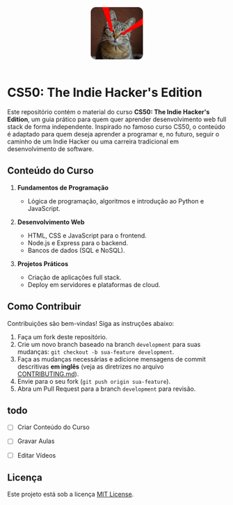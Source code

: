 <div align="center">
<img src="https://raw.githubusercontent.com/6laercio/cs50-indie-hacker-edition/master/misc/lasercat.png" height="120" />
</div>
<br>

# CS50: The Indie Hacker's Edition

Este repositório contém o material do curso **CS50: The Indie Hacker's Edition**, um guia prático para quem quer aprender desenvolvimento web full stack de forma independente. Inspirado no famoso curso CS50, o conteúdo é adaptado para quem deseja aprender a programar e, no futuro, seguir o caminho de um Indie Hacker ou uma carreira tradicional em desenvolvimento de software.

## Conteúdo do Curso

1. **Fundamentos de Programação**

   - Lógica de programação, algoritmos e introdução ao Python e JavaScript.

2. **Desenvolvimento Web**

   - HTML, CSS e JavaScript para o frontend.
   - Node.js e Express para o backend.
   - Bancos de dados (SQL e NoSQL).

3. **Projetos Práticos**
   - Criação de aplicações full stack.
   - Deploy em servidores e plataformas de cloud.

## Como Contribuir

Contribuições são bem-vindas! Siga as instruções abaixo:

1. Faça um fork deste repositório.
2. Crie um novo branch baseado na branch `development` para suas mudanças: `git checkout -b sua-feature development`.
3. Faça as mudanças necessárias e adicione mensagens de commit descritivas **em inglês** (veja as diretrizes no arquivo [CONTRIBUTING.md](CONTRIBUTING.md)).
4. Envie para o seu fork (`git push origin sua-feature`).
5. Abra um Pull Request para a branch `development` para revisão.

## todo
- [ ] Criar Conteúdo do Curso
- [ ] Gravar Aulas
- [ ] Editar Vídeos


## Licença

Este projeto está sob a licença [MIT License](LICENSE).
